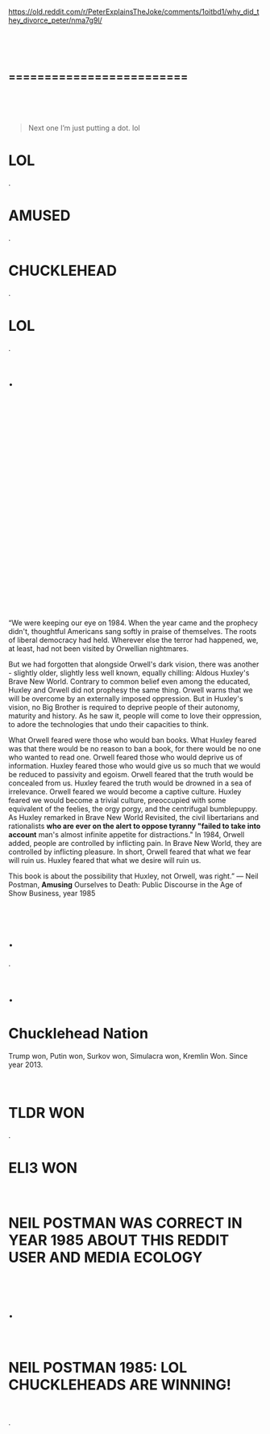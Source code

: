 https://old.reddit.com/r/PeterExplainsTheJoke/comments/1oitbd1/why_did_they_divorce_peter/nma7g9l/

&nbsp;

&nbsp;

=========================
-------------------------

&nbsp;

&nbsp;

> Next one I’m just putting a dot. lol

# LOL 

.

# AMUSED

.

# CHUCKLEHEAD

.

# LOL

. 

# .

&nbsp;

&nbsp;

&nbsp;

&nbsp;

&nbsp;

&nbsp;


&nbsp;

&nbsp;

&nbsp;

&nbsp;

&nbsp;

&nbsp;


&nbsp;

&nbsp;


“We were keeping our eye on 1984. When the year came and the prophecy didn't, thoughtful Americans sang softly in praise of themselves. The roots of liberal democracy had held. Wherever else the terror had happened, we, at least, had not been visited by Orwellian nightmares.

But we had forgotten that alongside Orwell's dark vision, there was another - slightly older, slightly less well known, equally chilling: Aldous Huxley's Brave New World. Contrary to common belief even among the educated, Huxley and Orwell did not prophesy the same thing. Orwell warns that we will be overcome by an externally imposed oppression. But in Huxley's vision, no Big Brother is required to deprive people of their autonomy, maturity and history. As he saw it, people will come to love their oppression, to adore the technologies that undo their capacities to think.

What Orwell feared were those who would ban books. What Huxley feared was that there would be no reason to ban a book, for there would be no one who wanted to read one. Orwell feared those who would deprive us of information. Huxley feared those who would give us so much that we would be reduced to passivity and egoism. Orwell feared that the truth would be concealed from us. Huxley feared the truth would be drowned in a sea of irrelevance. Orwell feared we would become a captive culture. Huxley feared we would become a trivial culture, preoccupied with some equivalent of the feelies, the orgy porgy, and the centrifugal bumblepuppy. As Huxley remarked in Brave New World Revisited, the civil libertarians and rationalists **who are ever on the alert to oppose tyranny "failed to take into account** man's almost infinite appetite for distractions." In 1984, Orwell added, people are controlled by inflicting pain. In Brave New World, they are controlled by inflicting pleasure. In short, Orwell feared that what we fear will ruin us. Huxley feared that what we desire will ruin us.

This book is about the possibility that Huxley, not Orwell, was right.”
― Neil Postman, **Amusing** Ourselves to Death: Public Discourse in the Age of Show Business, year 1985

&nbsp;

# .

.

# .

# Chucklehead Nation

Trump won, Putin won, Surkov won, Simulacra won, Kremlin Won. Since year 2013.

&nbsp;

# TLDR WON

.

# ELI3 WON

&nbsp;

# NEIL POSTMAN WAS CORRECT IN YEAR 1985 ABOUT THIS REDDIT USER AND MEDIA ECOLOGY

&nbsp;

# .

&nbsp;

# NEIL POSTMAN 1985: LOL CHUCKLEHEADS ARE WINNING!

&nbsp;

.
